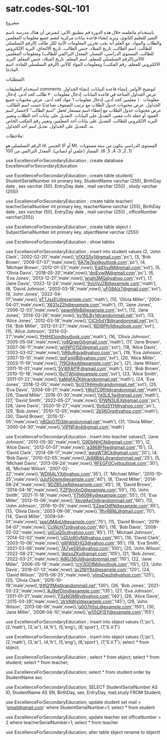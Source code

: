 # satr.codes-SQL-101
مشروع

باستخدام ماتعلمته خلال هذهِ الدورة قم بتطبيق الآتي: لنفترض أن هناك مدرسة باسم التميز للتعليم الثانوي، ونريد إنشاء قاعدة بيانات مركزية لتضم جميع معلومات المعلمين والطلاب والمواد، مع العلم أنه يجب تخزين المعلومات الآتية لكل طالب (الرقم التسلسلي للطالب، اسم الطالب، تاريخ الميلاد، جنس الطالب، تاريخ الالتحاق، البريد الإلكتروني للطالب، المستوى الدراسي، المسار، المعدل التراكمي للطالب) ومعلومات المعلمين كالآتي(الرقم التسلسلي للمعلم، اسم المعلم، تاريخ الميلاد، جنس المعلم، البريد الالكتروني للمعلم، رقم المكتب) ومعلومات المواد كالآتي (الرقم التسلسلي للمادة، اسم المادة).

المتطلبات:


استخدام التعليقات comments لتوضيح الأوامر.
إنشاء قاعدة البيانات.
إنشاء الجداول.
عرض الجداول المتاحة في قاعدة البيانات.
إدخال معلومات ٣٠ طالب كحد أدنى.
إدخال معلومات ١٠ معلمين كحد أدنى.
إدخال معلومات ٦ مواد كحد أدنى.
عرض محتويات جميع الجداول.
عرض محتويات جدول الطلاب مع ترتيب الصفوف تصاعديًا حسب اسم الطالب.
عرض محتويات جدول الطلاب مع إعطاء اسم مستعار لحقل “اسم الطالب” لاختصار اسم العمود أو جعله ذات معنى.
التعديل على البيانات.
التعديل على بيانات أحد الطلاب وتغيير البريد الالكتروني للطالب.
التعديل على بيانات أحد المعلمين وتغيير رقم المكتب الخاص به.
التعديل على الجداول.
تعديل اسم أحد الجداول.

ملاحظات:


الرقم التسلسلي هو id.
الجنس (F أو M).
المستوى الدراسي يتكون من ستة مستويات (1, 2, 3، 4, 5, 6).
المسار (علمي أو انساني).
المعدل التراكمي من 100














use ExcellenceForSecondaryEducation ;
create database ExcellenceForSecondaryEducation





use ExcellenceForSecondaryEducation ;
create table student( StudentSerialNumber int primary key,  StudentName varchar (255), BirthDay date ,  sex varchar (50),  EntryDay date ,  mail varchar (250) , study varchar (255))





use ExcellenceForSecondaryEducation ;
create table teacher( teacherSerialNumber int primary key,  teacherName varchar (255), BirthDay date ,  sex varchar (50),  EntryDay date , mail varchar (250) , officeNumber varchar(255))




use ExcellenceForSecondaryEducation ;
create table sbject ( SubjectSerialNumber int primary key,  sbjectName varchar (255))




use ExcellenceForSecondaryEducation ;
show tables




use ExcellenceForSecondaryEducation ;
insert into student values (2, 'John Clark', '2002-02-20','male',now(),'sfXXS5v1@gmail.com','pc'), (3, 'Bob Brown', '2009-07-07','male',now(),'6A7le7pz@outlook.com','pc'), (4, 'Michael Brown', '2012-01-23','male',now(),'Ed41nulM@gmail.com','svt'), (5, 'Olivia Davis', '2018-05-20','male',now(),'dnjEvwIM@gmail.com','pc'), (6, 'Eva Jones', '2013-12-21','male',now(),'wjqjh3MQ@yahoo.com','svt'), (7, 'Jane Davis', '2022-12-24','male',now(),'9vUjVJZB@example.com','math'), (8, 'David Johnson', '2003-03-18','male',now(),'uF08AIz7@gmail.com','svt'), (9, 'John Jones', '2022-04-17','male',now(),'eTTJszEU@example.com','math'), (10, 'Olivia Miller', '2004-04-01','male',now(),'X631s22h@example.com','math'), (11, 'Jane Jones', '2006-12-03','male',now(),'gpwnNfeB@example.com','svt'), (12, 'Jane Jones', '2014-02-26','male',now(),'ky1NLBy1@randommail.net','svt'), (13, 'Alice Jones', '2012-03-18','male',now(),'CtCh5dYB@randommail.net','pc'), (14, 'Bob Miller', '2012-01-27','male',now(),'6DI9Pfn1@outlook.com','svt'), (15, 'Alice Johnson', '2014-03-27','male',now(),'PHjHtDon@outlook.com','math'), (16, 'Olivia Johnson', '2005-05-04','male',now(),'ro8Qrqe0@gmail.com','math'), (17, 'Jane Brown', '2007-06-11','male',now(),'whNPG15D@gmail.com','svt'), (18, 'Alice Davis', '2003-03-02','male',now(),'hR6uRgva@yahoo.com','pc'), (19, 'Eva Johnson', '2007-10-10','male',now(),'qoFsmiIB@yahoo.com','svt'), (20, 'Alice Miller', '2003-11-19','male',now(),'7f9Ghksd@example.com','pc'), (21, 'Jane Wilson', '2011-10-01','male',now(),'5VWFAP1F@gmail.com','math'), (22, 'Bob Brown', '2010-10-18','male',now(),'RvITWiij@example.com','svt'), (23, 'Alice Smith', '2011-01-22','male',now(),'kaMgFAZK@randommail.net','math'), (24, 'Eva Jones', '2018-12-05','male',now(),'9cG11HHm@randommail.net','svt'), (25, 'Eva Davis', '2004-09-21','male',now(),'HKgTC9fH@randommail.net','math'), (26, 'David Miller', '2016-01-30','male',now(),'ht0LtL1w@gmail.com','math'), (27, 'David Smith', '2022-05-27','male',now(),'EfWN3UEX@gmail.com','pc'), (28, 'Jane Davis', '2020-10-27','male',now(),'thr6z5YH@yahoo.com','pc'), (29, 'Bob Jones', '2010-12-05','male',now(),'2b1i6Orq@yahoo.com','math'), (30, 'David Brown', '2016-12-05','male',now(),'nBQpO7D3@randommail.net','math'), (31, 'Olivia Miller', '2000-04-30','male',now(),'VlPNFdn4@gmail.com','math')



use ExcellenceForSecondaryEducation ;
insert into teacher values(1, 'Jane Johnson', '2010-05-30','male',now(),'G9DbNHCN@gmail.com','10'), (2, 'Alice Davis', '2012-01-07','male',now(),'a3968FNw@gmail.com','15'), (3, 'David Clark', '2014-09-17','male',now(),'wegWTBCk@gmail.com','20'), (4, 'Bob Davis', '2010-02-05','male',now(),'Jk68BibL@randommail.net','25'), (5, 'Michael Davis', '2013-09-24','male',now(),'RFEGF0Cy@outlook.com','30'), (6, 'Michael Wilson', '2007-02-22','male',now(),'WDl6ALYX@yahoo.com','35'), (7, 'Michael Miller', '2010-10-25','male',now(),'qJuf50wm@example.com','40'), (8, 'David Miller', '2014-08-24','male',now(),'9DZB5JwR@example.com','45'), (9, 'David Brown', '2014-04-16','male',now(),'FZP9mXnO@example.com','50'), (10, 'John Smith', '2021-11-18','male',now(),'Y7h609Ky@example.com','55'), (11, 'Eva Miller', '2013-10-06','male',now(),'XevwApOi@randommail.net','60'), (12, 'John Johnson', '2016-10-05','male',now(),'EZewOdfN@example.com','65'), (13, 'Olivia Davis', '2003-09-06','male',now(),'1ftyRBNL@gmail.com','70'), (14, 'David Miller', '2009-04-01','male',now(),'sppUM4qU@example.com','75'), (15, 'David Brown', '2019-04-07','male',now(),'CcWcH7zj@yahoo.com','80'), (16, 'Bob Davis', '2008-02-02','male',now(),'oijCuQ0c@yahoo.com','85'), (17, 'Michael Johnson', '2014-02-02','male',now(),'vGUo60yN@yahoo.com','90'), (18, 'David Clark', '2003-10-06','male',now(),'gWWbEHQ3@yahoo.com','95'), (19, 'Eva Smith', '2021-03-06','male',now(),'7A7ye595@yahoo.com','100'), (20, 'John Wilson', '2022-08-23','male',now(),'dptxoZKx@gmail.com','105'), (21, 'Bob Jones', '2022-03-21','male',now(),'AtRU36Ul@randommail.net','110'), (22, 'Jane Miller', '2006-05-18','male',now(),'rcV3DDfM@outlook.com','115'), (23, 'John Davis', '2018-07-13','male',now(),'av2NIY8z@example.com','120'), (24, 'David Wilson', '2015-06-25','male',now(),'vImsDwzh@yahoo.com','125'), (25, 'Olivia Clark', '2015-10-19','male',now(),'tHfQ1fMq@randommail.net','130'), (26, 'Bob Jones', '2021-03-23','male',now(),'AJ9efOim@example.com','135'), (27, 'Eva Johnson', '2011-01-21','male',now(),'FSsNGMBy@yahoo.com','140'), (28, 'Alice Davis', '2015-03-29','male',now(),'zkVAWjxl@example.com','145'), (29, 'John Wilson', '2013-06-06','male',now(),'q0O7h5sL@example.com','150'), (30, 'Jane Miller', '2009-04-10','male',now(),'w55QFlSY@example.com','155')






use ExcellenceForSecondaryEducation ;
insert into sbject values (1,'pc'), (2,'math'), (3,'ar'), (4,'fr'), (5,'eng'), (6,'sport'), (7,'S.V.T')






use ExcellenceForSecondaryEducation ;
insert into sbject
values (1,'pc'),
(2,'math'),
(3,'ar'),
(4,'fr'),
(5,'eng'),
(6,'sport'),
(7,'S.V.T');
select * from sbject;





use ExcellenceForSecondaryEducation ;
select * from sbject;
select * from student;
select * from teacher;


use ExcellenceForSecondaryEducation;
select * from student order by StudentName asc



use ExcellenceForSecondaryEducation;
SELECT StudentSerialNumber AS ID, StudentName AS SN, BirthDay, sex, EntryDay, mail,study FROM Student;










use ExcellenceForSecondaryEducation;
update student
set mail = 'gmail@gmail.com' where StudentSerialNumber=1;
select * from student 




use ExcellenceForSecondaryEducation;
update teacher
set officeNumber = 2 where teacherSerialNumber=1;
select * from teacher 





use ExcellenceForSecondaryEducation;
alter table sbject
rename to sbjectt
